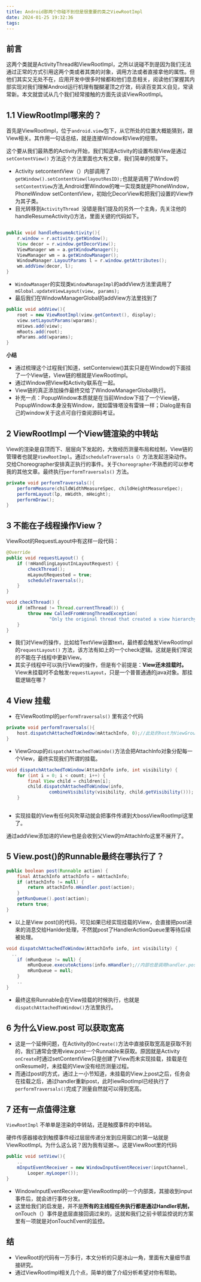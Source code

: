 ```yaml
---
title: Android那两个你碰不到但是很重要的类之ViewRootImpl
date: 2024-01-25 19:32:36
tags: 
---
```


## 前言

这两个类就是ActivityThread和ViewRootImpl，之所以说碰不到是因为我们无法通过正常的方式引用这两个类或者其类的对象，调用方法或者直接拿他的属性。但他们其实又无处不在，应用开发中很多时候都和他们息息相关，阅读他们掌握其内部实现对我们理解Android运行机理有醍醐灌顶之疗效，码读百变其义自见，常读常新。本文就尝试从几个我们经常接触的方面先谈谈ViewRootImpl。

  


## 1.1 ViewRootImpl哪来的？

首先是ViewRootImpl，位于`android.view`包下，从它所处的位置大概能猜到，跟View相关。其作用一句话总结，就是连接Window和View的纽带。

这个要从我们最熟悉的Activity开始，我们知道Activity的设置布局View是通过`setContentView()` 方法这个方法里面也大有文章，我们简单的梳理下。

-   Activity setcontentView（）内部调用了`getWindow().setContentView(layoutResID);`也就是调用了Window的`setContentView`方法,Android里Window的唯一实现类就是PhoneWindow，PhoneWindow setContentView，初始化DecorView和把我们设置的View作为其子类。
-   目光转移到`ActivityThread `没错是我们提及的另外一个主角，先关注他的handleResumeActivity()方法，里面关键的代码如下。



```java

public void handleResumeActivity(){
    r.window = r.activity.getWindow();
    View decor = r.window.getDecorView();
    ViewManager wm = a.getWindowManager();
    ViewManager wm = a.getWindowManager();
    WindowManager.LayoutParams l = r.window.getAttributes();
    wm.addView(decor, l);
}
```

-   `WindowManager`的实现类`WindowManageImpl`的addView方法里调用了`mGlobal.updateViewLayout(view, params);`
-   最后我们在WindowManagerGlobal的addView方法里找到了

```java
public void addView(){
    root = new ViewRootImpl(view.getContext(), display);
    view.setLayoutParams(wparams);
    mViews.add(view);
    mRoots.add(root);
    mParams.add(wparams);
}
```

**小结**

-   通过梳理这个过程我们知道，setContenview()其实只是在Window的下面挂了一个View链，View链的根就是ViewRootImpl。
-   通过Window把View和Activity联系在一起。
-   View链的真正添加操作最终交给了WindowManagerGlobal执行。
-   补充一点：PopupWindow本质就是在当前Window下挂了一个View链，PopupWindow本身没有Window，就如雷锋塔没有雷锋一样；Dialog是有自己的window关于这点可自行查阅源码考证。

## 2 ViewRootImpl 一个View链渲染的中转站

View的渲染是自顶而下、层层向下发起的，大致经历测量布局和绘制，View链的管理者也就是`ViewRootImpl`。通过`scheduleTraversals（）`方法发起渲染动作。交给Choreographer安排真正执行的事件。关于`Choreographer`不熟悉的可以参考我的其他文章。最终执行`performTraversals()` 方法。

```java
private void performTraversals(){
    performMeasure(childWidthMeasureSpec, childHeightMeasureSpec);
    performLayout(lp, mWidth, mHeight);
    performDraw();
}
```

## 3 不能在子线程操作View？

  


ViewRoot的RequestLayout中有这样一段代码：

```java
@Override
public void requestLayout() {
    if (!mHandlingLayoutInLayoutRequest) {
        checkThread();
        mLayoutRequested = true;
        scheduleTraversals();
    }
}

void checkThread() {
    if (mThread != Thread.currentThread()) {
        throw new CalledFromWrongThreadException(
                "Only the original thread that created a view hierarchy can touch its views.");
    }
}
```

-   我们对View的操作，比如给TextView设置text，最终都会触发ViewRootImpl的`requestLayout()` 方法，该方法有如上的一个check逻辑。这就是我们常说的不能在子线程中更新View。
-   其实子线程中可以执行View的操作，但是有个前提是：**View还未挂载时。** View未挂载时不会触发`requestLayout`，只是一个普普通通的java对象。那挂载逻辑在哪？

## 4 View 挂载

-   在ViewRootImpl的`performTraversals()` 里有这个代码

```java
private void performTraversals(){
    host.dispatchAttachedToWindow(mAttachInfo, 0);//此处的host为ViewGroup
}
```

-   ViewGroup的`dispatchAttachedToWindo()`方法会把AttachInfo对象分配每一个View，最终实现我们所谓的挂载。

```java
void dispatchAttachedToWindow(AttachInfo info, int visibility) {
    for (int i = 0; i < count; i++) {
        final View child = children[i];
        child.dispatchAttachedToWindow(info,
                combineVisibility(visibility, child.getVisibility()));
    }
 
```

-   实现挂载的View有任何风吹草动就会把事件传递到大bossViewRootImpl这里了。

通过addView添加进的View也是会收到父View的mAttachInfo这里不展开了。

## 5 View.post()的Runnable最终在哪执行了？

```java
public boolean post(Runnable action) {
    final AttachInfo attachInfo = mAttachInfo;
    if (attachInfo != null) {
        return attachInfo.mHandler.post(action);
    }
    getRunQueue().post(action);
    return true;
}
```

-   以上是View post()的代码，可见如果已经实现挂载的View，会直接把post进来的消息交给Hanlder处理，不然就post了HandlerActionQueue里等待后续被处理。

```java
void dispatchAttachedToWindow(AttachInfo info, int visibility) {
  ..
    if (mRunQueue != null) {
        mRunQueue.executeActions(info.mHandler);//内部也是调用handler.post()
        mRunQueue = null;
    }
    ..
}
```

-   最终这些Runnable会在View挂载的时候执行，也就是`dispatchAttachedToWindow()`方法里执行。

## 6 为什么View.post 可以获取宽高

-   这是一个延伸问题，在Activity的`OnCreate()`方法中直接获取宽高是获取不到的，我们通常会使用view.post一个Runnable来获取。原因就是Activity `onCreate`时通过setContentView只是创建了View而未实现挂载，挂载是在onResume时，未挂载的View没有经历测量过程。
-   而通过post的方式，通过上一小节知道，未挂载的View上post之后，任务会在挂载之后，通过handler重新post，此时iewRootImpl已经执行了`performTraversals()`完成了测量自然就可以得到宽高。

  


## 7 还有一点值得注意

`ViewRootImpl` 不单单是渲染的中转站，还是触摸事件的中转站。

硬件传感器接收到触摸事件经过层层传递分发到应用窗口的第一站就是ViewRootImpl。为什么这么说？因为我有证据~。这是ViewRoot里的代码

```java
public void setView(){
    ..
    mInputEventReceiver = new WindowInputEventReceiver(inputChannel,
        Looper.myLooper());
}
```

-   WindowInputEventReceiver是ViewRootImpl的一个内部类，其接收到input事件后，就会进行事件分发。
-   这里给我们的启发是，并不是**所有的主线程任务执行都是通过Handler机制，** onTouch（）事件是底层直接回调过来的，这就和我们之前卡顿监控说的方案里有一项就是对onTouchEvent的监控。

## 结

-   ViewRoot的代码有一万多行，本文分析的只是冰山一角，里面有大量细节直接研究。
-   通过ViewRootImpl相关几个点，简单的做了介绍分析希望对你有帮助。

